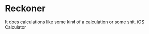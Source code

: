 Reckoner
========
It does calculations like some kind of a calculation or some shit.
iOS Calculator
